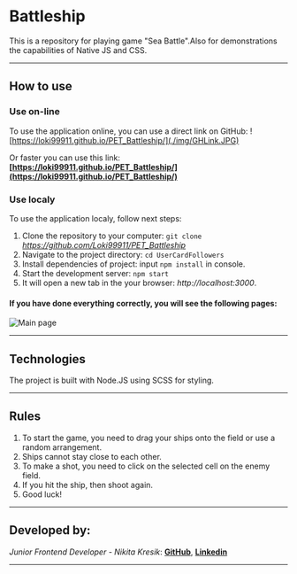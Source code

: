 # Battleship

This is a repository for playing game "Sea Battle".Also for demonstrations the capabilities of Native JS and CSS.
***

## How to use

### Use on-line

To use the application online, you can use a direct link on GitHub:
![https://loki99911.github.io/PET_Battleship/](./img/GHLink.JPG)

 Or faster you can use this link: **[https://loki99911.github.io/PET_Battleship/](https://loki99911.github.io/PET_Battleship/)**

### Use localy

To use the application localy, follow next steps:

1. Clone the repository to your computer: `git clone` *https://github.com/Loki99911/PET_Battleship*
2. Navigate to the project directory: `cd UserCardFollowers`
3. Install dependencies of project: input `npm install` in console.
4. Start the development server: `npm start`
5. It will open a new tab in the your browser: *http://localhost:3000*.

#### If you have done everything correctly, you will see the following pages:
![Main page](./img/MainPage.JPG)
***

## Technologies

The project is built with Node.JS using SCSS for styling.

***

## Rules

1. To start the game, you need to drag your ships onto the field or use a random arrangement.
2. Ships cannot stay close to each other.
3. To make a shot, you need to click on the selected cell on the enemy field.
4. If you hit the ship, then shoot again.
5. Good luck!
***

## Developed by:
_Junior Frontend Developer - Nikita Kresik_:
**[GitHub](https://github.com/Loki99911)**,
**[Linkedin](https://www.linkedin.com/feed/)**
***